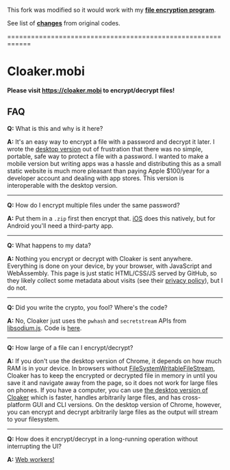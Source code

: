 This fork was modified so it would work with my **<a href='https://github.com/A99US/simple_file_encryption'>file encryption program</a>**.

See list of **<a href='https://github.com/A99US/Cloaker.js/blob/master/CHANGES'>changes</a>** from original codes.

============================================================

# Cloaker.mobi

**Please visit https://cloaker.mobi to encrypt/decrypt files!**

## FAQ

**Q:** What is this and why is it here?

**A:** It's an easy way to encrypt a file with a password and decrypt it later. I wrote the <a href='https://cloaker.spiegl.dev/'>desktop version</a> out of frustration that there was no simple, portable, safe way to protect a file with a password. I wanted to make a mobile version but writing apps was a hassle and distributing this as a small static website is much more pleasant than paying Apple $100/year for a developer account and dealing with app stores. This version is interoperable with the desktop version.

--------------------

**Q:** How do I encrypt multiple files under the same password?

**A:** Put them in a `.zip` first then encrypt that. <a href='https://support.apple.com/en-us/HT211132'>iOS</a> does this natively, but for Android you'll need a third-party app.

--------------------

**Q:** What happens to my data?

**A:** Nothing you encrypt or decrypt with Cloaker is sent anywhere. Everything is done on your device, by your browser, with JavaScript and WebAssembly. This page is just static HTML/CSS/JS served by GitHub, so they likely collect some metadata about visits (see their <a href='https://docs.github.com/en/github/site-policy/github-privacy-statement'>privacy policy</a>), but I do not.

--------------------

**Q:** Did you write the crypto, you fool? Where's the code?

**A:** No, Cloaker just uses the `pwhash` and `secretstream` APIs from <a href='https://github.com/jedisct1/libsodium.js/'>libsodium.js</a>. Code is <a href='https://github.com/spieglt/Cloaker.js'>here</a>.

--------------------

**Q:** How large of a file can I encrypt/decrypt?

**A:** If you don't use the desktop version of Chrome, it depends on how much RAM is in your device. In browsers without <a href='https://developer.mozilla.org/en-US/docs/Web/API/FileSystemWritableFileStream#browser_compatibility'>FileSystemWritableFileStream</a>, Cloaker has to keep the encrypted or decrypted file in memory in until you save it and navigate away from the page, so it does not work for large files on phones. If you have a computer, you can use <a href='https://cloaker.spiegl.dev/'>the desktop version of Cloaker</a> which is faster, handles arbitrarily large files, and has cross-platform GUI and CLI versions. On the desktop version of Chrome, however, you can encrypt and decrypt arbitrarily large files as the output will stream to your filesystem.

--------------------
**Q:** How does it encrypt/decrypt in a long-running operation without interrupting the UI?

**A:** <a href='https://developer.mozilla.org/en-US/docs/Web/API/Web_Workers_API'>Web workers!</a>
